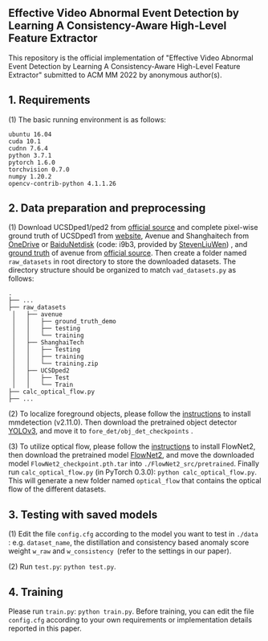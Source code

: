 ## Effective Video Abnormal Event Detection by Learning A Consistency-Aware High-Level Feature Extractor

This repository is the official implementation of "Effective Video Abnormal Event Detection by Learning A Consistency-Aware High-Level Feature Extractor" submitted to ACM MM 2022 by anonymous author(s).

## 1. Requirements

(1) The basic running environment is as follows:

```
ubuntu 16.04
cuda 10.1
cudnn 7.6.4
python 3.7.1
pytorch 1.6.0
torchvision 0.7.0
numpy 1.20.2
opencv-contrib-python 4.1.1.26
```

## 2. Data preparation and preprocessing

(1) Download UCSDped1/ped2 from [official source](http://svcl.ucsd.edu/projects/anomaly/dataset.htm) and complete pixel-wise ground truth of UCSDped1 from [website](https://hci.iwr.uni-heidelberg.de/content/video-parsing-abnormality-detection), Avenue and Shanghaitech from [OneDrive](https://onedrive.live.com/?authkey=%21AMqh2fTSemfrokE&id=3705E349C336415F%215109&cid=3705E349C336415F) or [BaiduNetdisk](https://pan.baidu.com/s/1j0TEt-2Dw3kcfdX-LCF0YQ) (code: i9b3, provided by [StevenLiuWen](https://github.com/StevenLiuWen/ano_pred_cvpr2018)) , and [ground truth](www.cse.cuhk.edu.hk/leojia/projects/detectabnormal/ground_truth_demo.zip) of avenue from [official source](http://www.cse.cuhk.edu.hk/leojia/projects/detectabnormal/dataset.html). Then create a folder named `raw_datasets` in root directory to store the downloaded datasets. The directory structure should be organized to match `vad_datasets.py` as follows: 

```
.
├── ...
├── raw_datasets
 │   ├── avenue
 │   │   ├── ground_truth_demo
 │   │   ├── testing
 │   │   └── training
 │   ├── ShanghaiTech
 │   │   ├── Testing
 │   │   ├── training
 │   │   └── training.zip
 │   ├── UCSDped2
 │   │   ├── Test
 │   │   └── Train
├── calc_optical_flow.py
├── ...
```

(2) To localize foreground objects, please follow the [instructions](https://github.com/open-mmlab/mmdetection/blob/v2.11.0/docs/get_started.md) to install mmdetection (v2.11.0). Then download the pretrained object detector [YOLOv3](https://github.com/open-mmlab/mmdetection/blob/v2.11.0/configs/yolo/README.md), and move it to `fore_det/obj_det_checkpoints` .

(3) To utilize optical flow, please follow the [instructions](https://github.com/vt-vl-lab/flownet2.pytorch) to install FlowNet2, then download the pretrained model  [FlowNet2](https://drive.google.com/file/d/1hF8vS6YeHkx3j2pfCeQqqZGwA_PJq_Da/view?usp=sharing), and move the downloaded model `FlowNet2_checkpoint.pth.tar` into `./FlowNet2_src/pretrained`.  Finally run `calc_optical_flow.py` (in PyTorch 0.3.0): `python calc_optical_flow.py`. This will generate a new folder named `optical_flow` that contains the optical flow of the different datasets. 

## 3.  Testing with saved models

(1) Edit the file `config.cfg` according to the model you want to test in  `./data ` : e.g. `dataset_name`, the distillation and consistency based anomaly score weight `w_raw` and `w_consistency `(refer to the settings in our paper).  

(2) Run  `test.py`: `python test.py`.

## 4. Training

Please run `train.py`: `python train.py`. Before training, you can edit the file `config.cfg` according to your own requirements or implementation details reported in this paper.